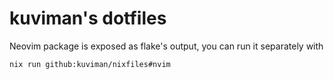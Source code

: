 # kuviman's dotfiles

Neovim package is exposed as flake's output, you can run it separately with

```sh
nix run github:kuviman/nixfiles#nvim
```

